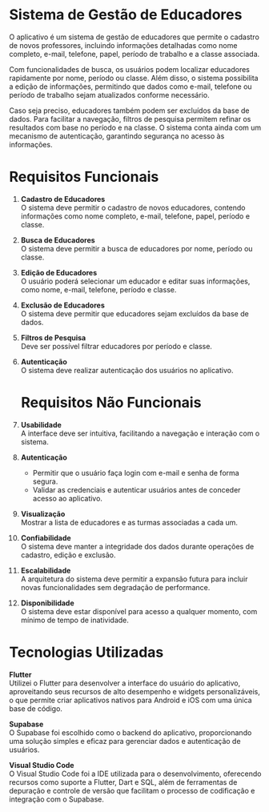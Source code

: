 # Sistema de Gestão de Educadores

O aplicativo é um sistema de gestão de educadores que permite o cadastro de novos professores, incluindo informações detalhadas como nome completo, e-mail, telefone, papel, período de trabalho e a classe associada. 

Com funcionalidades de busca, os usuários podem localizar educadores rapidamente por nome, período ou classe. Além disso, o sistema possibilita a edição de informações, permitindo que dados como e-mail, telefone ou período de trabalho sejam atualizados conforme necessário. 

Caso seja preciso, educadores também podem ser excluídos da base de dados. Para facilitar a navegação, filtros de pesquisa permitem refinar os resultados com base no período e na classe. O sistema conta ainda com um mecanismo de autenticação, garantindo segurança no acesso às informações.

# Requisitos Funcionais

1. **Cadastro de Educadores**  
   O sistema deve permitir o cadastro de novos educadores, contendo informações como nome completo, e-mail, telefone, papel, período e classe.

2. **Busca de Educadores**  
   O sistema deve permitir a busca de educadores por nome, período ou classe.

3. **Edição de Educadores**  
   O usuário poderá selecionar um educador e editar suas informações, como nome, e-mail, telefone, período e classe.

4. **Exclusão de Educadores**  
   O sistema deve permitir que educadores sejam excluídos da base de dados.

5. **Filtros de Pesquisa**  
   Deve ser possível filtrar educadores por período e classe.

6. **Autenticação**  
   O sistema deve realizar autenticação dos usuários no aplicativo.

   # Requisitos Não Funcionais

1. **Usabilidade**  
   A interface deve ser intuitiva, facilitando a navegação e interação com o sistema.

2. **Autenticação**  
   - Permitir que o usuário faça login com e-mail e senha de forma segura.  
   - Validar as credenciais e autenticar usuários antes de conceder acesso ao aplicativo.

3. **Visualização**  
   Mostrar a lista de educadores e as turmas associadas a cada um.

4. **Confiabilidade**  
   O sistema deve manter a integridade dos dados durante operações de cadastro, edição e exclusão.

5. **Escalabilidade**  
   A arquitetura do sistema deve permitir a expansão futura para incluir novas funcionalidades sem degradação de performance.

6. **Disponibilidade**  
   O sistema deve estar disponível para acesso a qualquer momento, com mínimo de tempo de inatividade.


# Tecnologias Utilizadas

**Flutter**  
Utilizei o Flutter para desenvolver a interface do usuário do aplicativo, aproveitando seus recursos de alto desempenho e widgets personalizáveis, o que permite criar aplicativos nativos para Android e iOS com uma única base de código.

**Supabase**  
O Supabase foi escolhido como o backend do aplicativo, proporcionando uma solução simples e eficaz para gerenciar dados e autenticação de usuários.

**Visual Studio Code**  
O Visual Studio Code foi a IDE utilizada para o desenvolvimento, oferecendo recursos como suporte a Flutter, Dart e SQL, além de ferramentas de depuração e controle de versão que facilitam o processo de codificação e integração com o Supabase.



